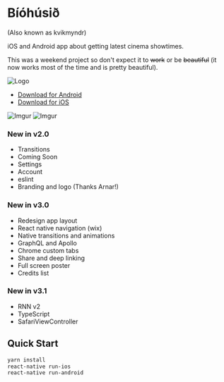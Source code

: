 Bíóhúsið
====

(Also known as kvikmyndr)

iOS and Android app about getting latest cinema showtimes.

This was a weekend project so don't expect it to ~~work~~ or be ~~beautiful~~ (it now works most of the time and is pretty beautiful).

![Logo](https://lh3.googleusercontent.com/O1oZfmD4Vt-8h-k35-XKOfMGA0iyguSPdlS1yyyYAuKq89_NX-7LtWq0TQwZwpANQA=w200-rw)

 - [Download for Android](https://play.google.com/store/apps/details?id=com.solidmobile.kvikmyndr)
 - [Download for iOS](https://itunes.apple.com/is/app/biohusi/id1112946298)

![Imgur](http://i.imgur.com/FivkwYP.png) ![Imgur](http://i.imgur.com/bhZ5m9w.png)

### New in v2.0
 - Transitions
 - Coming Soon
 - Settings
 - Account
 - eslint
 - Branding and logo (Thanks Arnar!)

### New in v3.0
 - Redesign app layout
 - React native navigation (wix)
 - Native transitions and animations
 - GraphQL and Apollo
 - Chrome custom tabs
 - Share and deep linking
 - Full screen poster
 - Credits list

### New in v3.1
 - RNN v2
 - TypeScript
 - SafariViewController

Quick Start
----------
```bash
yarn install
react-native run-ios
react-native run-android
```

